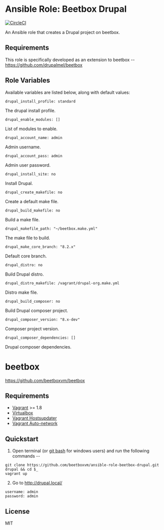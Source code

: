 # Ansible Role: Beetbox Drupal

[![CircleCI](https://circleci.com/gh/beetboxvm/ansible-role-beetbox-drupal.svg?style=svg)](https://circleci.com/gh/beetboxvm/ansible-role-beetbox-drupal)

An Ansible role that creates a Drupal project on beetbox.

## Requirements

This role is specifically developed as an extension to beetbox -- https://github.com/drupalmel/beetbox

## Role Variables

Available variables are listed below, along with default values:

    drupal_install_profile: standard

The drupal install profile.

    drupal_enable_modules: []

List of modules to enable.

    drupal_account_name: admin

Admin username.

    drupal_account_pass: admin

Admin user password.

    drupal_install_site: no

Install Drupal.

    drupal_create_makefile: no

Create a default make file.

    drupal_build_makefile: no

Build a make file.

    drupal_makefile_path: "~/beetbox.make.yml"

The make file to build.

    drupal_make_core_branch: "8.2.x"

Default core branch.

    drupal_distro: no

Build Drupal distro.

    drupal_distro_makefile: /vagrant/drupal-org.make.yml

Distro make file.

    drupal_build_composer: no

Build Drupal composer project.

    drupal_composer_version: "8.x-dev"

Composer project version.

    drupal_composer_dependencies: []

Drupal composer dependencies.


# beetbox

https://github.com/beetboxvm/beetbox

## Requirements

* [Vagrant](https://www.vagrantup.com/) >= 1.8
* [Virtualbox](https://www.virtualbox.org/)
* [Vagrant Hostsupdater](https://github.com/cogitatio/vagrant-hostsupdater)
* [Vagrant Auto-network](https://github.com/oscar-stack/vagrant-auto_network)

## Quickstart

  1. Open terminal (or [git bash](https://msysgit.github.io/) for windows users) and run the following commands --

  ```
  git clone https://github.com/beetboxvm/ansible-role-beetbox-drupal.git drupal && cd $_
  vagrant up
  ```

  2. Go to http://drupal.local/

  ```
  username: admin
  password: admin
  ```

## License

MIT
